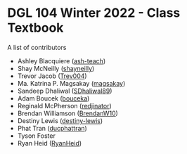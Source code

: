 # DGL 104 Winter 2022 - Class Textbook
A list of contributors

* Ashley Blacquiere ([ash-teach](https://github.com/ash-teach))
* Shay McNeilly ([shayneilly](https://github.com/shayneilly))
* Trevor Jacob ([Trev004](https://github.com/Trev004))
* Ma. Katrina P. Magsakay ([magsakay](https://github.com/magsakay))
* Sandeep Dhaliwal ([SDhaliwal89](https://github.com/SDhaliwal89))
* Adam Boucek ([bouceka](https://github.com/bouceka))
* Reginald McPherson ([redjinator](https://github.com/redjinator))
* Brendan Williamson ([BrendanW10](https://github.com/brendanw10))
* Destiny Lewis ([destiny-lewis](https://github.com/destiny-lewis))
* Phat Tran ([ducphattran](https://github.com/ducphattran))
* Tyson Foster
* Ryan Heid ([RyanHeid](https://github.com/RyanHeid))